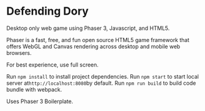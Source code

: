 # Defending Dory

Desktop only web game using Phaser 3, Javascript, and HTML5.

Phaser is a fast, free, and fun open source HTML5 game framework that offers WebGL and Canvas rendering across desktop and mobile web browsers.

For best experience, use full screen.

Run `npm install` to install project dependencies.
Run `npm start` to start local server at`http://localhost:8080`by default.
Run `npm run build` to build code bundle with webpack.

Uses Phaser 3 Boilerplate.
